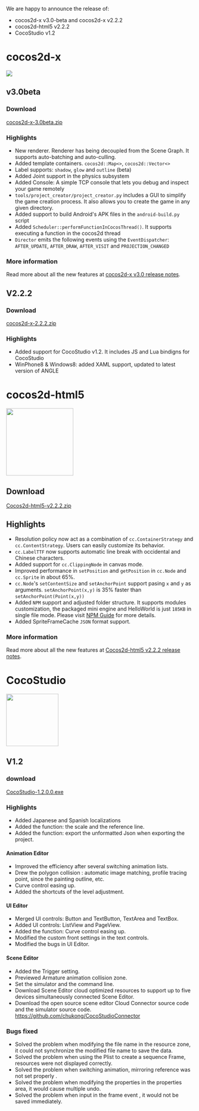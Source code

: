We are happy to announce the release of:

* cocos2d-x v3.0-beta and cocos2d-x v2.2.2
* cocos2d-html5 v2.2.2
* CocoStudio v1.2


# cocos2d-x #

<img src="https://lh3.googleusercontent.com/-glwwzmFyUmk/UQgPnlx40uI/AAAAAAAArzg/WPRW10kkecM/s800/cocos2d-x-logo.png">

## v3.0beta ##

### Download ###

[cocos2d-x-3.0beta.zip](http://cdn.cocos2d-x.org/cocos2d-x-3.0beta.zip)

### Highlights ###

* New renderer. Renderer has being decoupled from the Scene Graph. It supports auto-batching and auto-culling.
* Added template containers. `cocos2d::Map<>`, `cocos2d::Vector<>`
* Label supports: `shadow`, `glow` and `outline` (beta)
* Added Joint support in the physics subsystem
* Added Console: A simple TCP console that lets you debug and inspect your game remotely
* `tools/project_creator/project_creator.py` includes a GUI to simplify the game creation process. It also allows you to create the game in any given directory.
* Added support to build Android's APK files in the `android-build.py` script
* Added `Scheduler::performFunctionInCocosThread()`. It supports executing a function in the cocos2d thread
* `Director` emits the following events using the `EventDispatcher`: `AFTER_UPDATE`, `AFTER_DRAW`, `AFTER_VISIT` and `PROJECTION_CHANGED`

### More information ###

Read more about all the new features at [cocos2d-x v3.0 release notes](http://www.cocos2d-x.org/projects/cocos2d-x/wiki/Release_Node_v300).


## V2.2.2 ##

### Download ###

[cocos2d-x-2.2.2.zip](http://cdn.cocos2d-x.org/cocos2d-x-2.2.2.zip)

### Highlights ###

* Added support for CocoStudio v1.2. It includes JS and Lua bindigns for CocoStudio
* WinPhone8 & Windows8: added XAML support, updated to latest version of ANGLE

# cocos2d-html5 #

<img src="http://www.cocos2d-x.org/attachments/download/1508" height=180>

## Download

[Cocos2d-html5-v2.2.2.zip](http://cdn.cocos2d-x.org/Cocos2d-html5-v2.2.2.zip)

## Highlights


* Resolution policy now act as a combination of `cc.ContainerStrategy` and `cc.ContentStrategy`. Users can easily customize its behavior.
* `cc.LabelTTF` now supports automatic line break with occidental and Chinese characters.
* Added support for `cc.ClippingNode` in canvas mode.
* Improved performance in `setPosition` and `getPosition` in `cc.Node` and `cc.Sprite` in about 65%.
* `cc.Node`'s `setContentSize` and `setAnchorPoint` support pasing `x` and `y` as arguments. `setAnchorPoint(x,y)` is 35% faster than `setAnchorPoint(Point(x,y))`
* Added `NPM` support and adjusted folder structure. It supports modules customization, the packaged mini engine and HelloWorld is just `185KB` in single file mode. Please visit [NPM Guide](http://www.cocos2d-x.org/wiki/Cocos-utils_for_NPM) for more details.
* Added SpriteFrameCache `JSON` format support.


### More information ###

Read more about all the new features at [Cocos2d-html5 v2.2.2 release notes](http://www.cocos2d-x.org/projects/cocos2d-x/wiki/Release_Notes_for_Cocos2d-html5_v222).

# CocoStudio #

<img src="http://upyun.cocimg.com/CocoStudio/Img/CocoStudio-Name-Logo.png" width=140>

## V1.2 ##

### download ###

[CocoStudio-1.2.0.0.exe](http://126.am/COCOSTUDIO1200FULL)

### Highlights ###

 * Added Japanese and Spanish localizations
 * Added the function: the scale and the reference line.
 * Added the function: export the unformatted Json when exporting the project.

#### Animation Editor ####

 * Improved the efficiency after several switching animation lists.
 * Drew the polygon collision : automatic image matching, profile tracing point, since the painting outline, etc.
 * Curve control easing up.
 * Added the shortcuts of the level adjustment.

#### UI Editor ####
 * Merged UI controls: Button and TextButton, TextArea and TextBox.
 * Added UI controls: ListView and PageView.
 * Added the function: Curve control easing up.
 * Modified the custom front settings in the text controls.
 * Modified the bugs in UI Editor.
   
#### Scene Editor ####
 * Added the Trigger setting.
 * Previewed Armature animation collision zone.
 * Set the simulator and the command line.
 * Download Scene Editor cloud optimized resources to support up to five devices simultaneously connected Scene Editor.
 * Download the open source scene editor Cloud Connector source code and the simulator source code.
 <https://github.com/chukong/CocoStudioConnector>
 
### Bugs fixed ###
 * Solved the problem when modifying the file name in the resource zone, it could not synchronize the modified file name to save the data.
 * Solved the problem when using the Plist to create a sequence Frame, resources were not displayed correctly.
 * Solved the problem when switching animation, mirroring reference was not set properly .
 * Solved the problem when modifying the properties in the properties area, it would cause multiple undo.
 * Solved the problem when input in the frame event , it would not be saved immediately.
